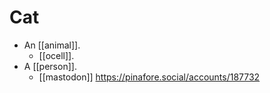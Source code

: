 # Cat

- An [[animal]].
  - [[ocell]].
- A [[person]].
  - [[mastodon]] https://pinafore.social/accounts/187732


